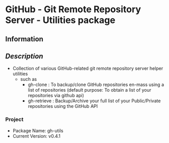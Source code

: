 # GitHub - Git Remote Repository Server - Utilities package

## Information

*Description*
-------------
- Collection of various GitHub-related git remote repository server helper utilities
    - such as 
        + gh-clone    : To backup/clone GitHub repositories en-mass using a list of repositories (default purpose: To obtain a list of your repositories via github api)
        + gh-retrieve : Backup/Archive your full list of your Public/Private repositories using the GitHub API

### Project
+ Package Name: gh-utils
+ Current Version: v0.4.1



